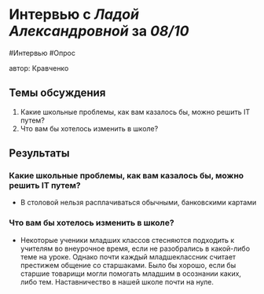 # Интервью с _Ладой Александровной_ за _08/10_

#Интервью #Опрос

автор: Кравченко

## Темы обсуждения

1. Какие школьные проблемы, как вам казалось бы, можно решить IT путем?
2. Что вам бы хотелось изменить в школе?

## Результаты

### Какие школьные проблемы, как вам казалось бы, можно решить IT путем?
- В столовой нельзя расплачиваться обычными, банковскими картами

### Что вам бы хотелось изменить в школе?
- Некоторые ученики младших классов стесняются подходить к учителям во внеурочное время, если не разобрались в какой-либо теме на уроке. Однако почти каждый младшеклассник считает престижем общение со старшаками. Было бы хорошо, если бы старшие товарищи могли помогать младшим в осознании каких, либо тем. Наставничество в нашей школе почти на нуле.
